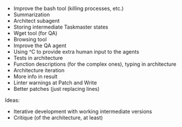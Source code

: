 - Improve the bash tool (killing processes, etc.)
- Summarization
- Architect subagent
- Storing intermediate Taskmaster states
- Wget tool (for QA)
- Browsing tool
- Improve the QA agent
- Using ^C to provide extra human input to the agents
- Tests in architecture
- Function descriptions (for the complex ones), typing in architecture
- Architecture iteration
- More info in result 
- Linter warnings at Patch and Write
- Better patches (just replacing lines)

Ideas:
- Iterative development with working intermediate versions
- Critique (of the architecture, at least)
